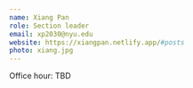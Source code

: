 ```yaml
---
name: Xiang Pan 
role: Section leader 
email: xp2030@nyu.edu 
website: https://xiangpan.netlify.app/#posts 
photo: xiang.jpg
---
```


Office hour: TBD 
